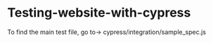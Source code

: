 # Testing-website-with-cypress
To find the main test file, go to-> cypress/integration/sample_spec.js
